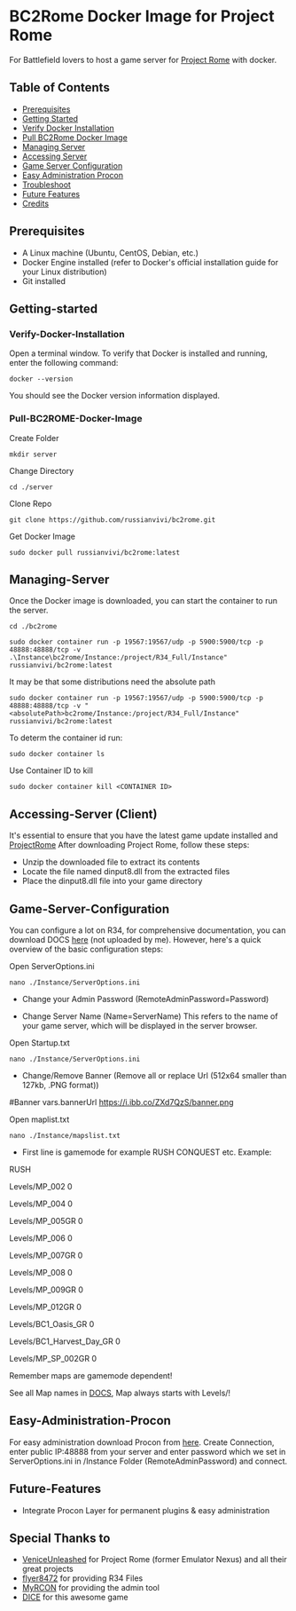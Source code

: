# BC2Rome Docker Image for Project Rome

 For Battlefield lovers to host a game server for [Project Rome](https://veniceunleashed.net/) with docker.

## Table of Contents

- [Prerequisites](#Prerequisites)
- [Getting Started](#Getting-started)
- [Verify Docker Installation](#Verify-Docker-Installation)
- [Pull BC2Rome Docker Image](#Pull-BC2ROME-Docker-Image)
- [Managing Server](#Managing-Server)
- [Accessing Server](#Accessing_Server)
- [Game Server Configuration](#Game-Server-Configuration)
- [Easy Administration Procon](#Easy-Administration-Procon)
- [Troubleshoot](#Troubleshoot)
- [Future Features](#Future-Features)
- [Credits](#Credits)

## Prerequisites

  - A Linux machine (Ubuntu, CentOS, Debian, etc.)
  - Docker Engine installed (refer to Docker's official installation guide for your Linux distribution)
  - Git installed

## Getting-started

### Verify-Docker-Installation

  Open a terminal window.
  To verify that Docker is installed and running, enter the following command:
  ```
  docker --version
  ```
  You should see the Docker version information displayed.
  
### Pull-BC2ROME-Docker-Image
  Create Folder
   ```
  mkdir server
  ```
  Change Directory
  ```
  cd ./server
  ```
  Clone Repo
  ```
  git clone https://github.com/russianvivi/bc2rome.git
  ```
  Get Docker Image
  ```
  sudo docker pull russianvivi/bc2rome:latest
  ```

## Managing-Server
Once the Docker image is downloaded, you can start the container to run the server. 
```
cd ./bc2rome
```
```
sudo docker container run -p 19567:19567/udp -p 5900:5900/tcp -p 48888:48888/tcp -v .\Instance\bc2rome/Instance:/project/R34_Full/Instance" russianvivi/bc2rome:latest
```

It may be that some distributions need the absolute path
```
sudo docker container run -p 19567:19567/udp -p 5900:5900/tcp -p 48888:48888/tcp -v "<absolutePath>bc2rome/Instance:/project/R34_Full/Instance" russianvivi/bc2rome:latest
```

To determ the container id run:
```
sudo docker container ls
```
Use Container ID to kill
```
sudo docker container kill <CONTAINER ID>
```
## Accessing-Server (Client)
It's essential to ensure that you have the latest game update installed and [ProjectRome](https://veniceunleashed.net/downloads)
After downloading Project Rome, follow these steps:

   - Unzip the downloaded file to extract its contents
   - Locate the file named dinput8.dll from the extracted files
   - Place the dinput8.dll file into your game directory

## Game-Server-Configuration
You can configure a lot on R34, for comprehensive documentation, you can download DOCS [here](https://mega.nz/file/zjhkTbqZ#5kbq4FnHke9-C7IzU4m28fJ0MzbCfZ30cJiPxFXagWk) (not uploaded by me).
However, here's a quick overview of the basic configuration steps:

Open ServerOptions.ini 
```
nano ./Instance/ServerOptions.ini
```
- Change your Admin Password (RemoteAdminPassword=Password)

- Change Server Name (Name=ServerName) This refers to the name of your game server, which will be displayed in the server browser.

Open Startup.txt
```
nano ./Instance/ServerOptions.ini
```
- Change/Remove Banner (Remove all or replace Url (512x64 smaller than 127kb, .PNG format))

#Banner 
vars.bannerUrl https://i.ibb.co/ZXd7QzS/banner.png



Open maplist.txt  
```
nano ./Instance/mapslist.txt
```
- First line is gamemode for example RUSH CONQUEST etc.
Example:

RUSH

Levels/MP_002 0

Levels/MP_004 0

Levels/MP_005GR 0

Levels/MP_006 0

Levels/MP_007GR 0

Levels/MP_008 0

Levels/MP_009GR 0

Levels/MP_012GR 0

Levels/BC1_Oasis_GR 0

Levels/BC1_Harvest_Day_GR 0

Levels/MP_SP_002GR 0

Remember maps are gamemode dependent!

See all Map names in [DOCS](https://mega.nz/file/zjhkTbqZ#5kbq4FnHke9-C7IzU4m28fJ0MzbCfZ30cJiPxFXagWk), 
Map always starts with Levels/!
## Easy-Administration-Procon
For easy administration download Procon from [here](https://myrcon.net/files/).
Create Connection, enter public IP:48888 from your server and enter password which we set in ServerOptions.ini in /Instance Folder (RemoteAdminPassword) and connect.

## Future-Features
- Integrate Procon Layer for permanent plugins & easy administration

## Special Thanks to
- [VeniceUnleashed](https://veniceunleashed.net/) for Project Rome (former Emulator Nexus) and all their great projects
- [flyer8472](https://sourceforge.net/u/flyer8472/profile/) for providing R34 Files
- [MyRCON](https://myrcon.net/) for providing the admin tool
- [DICE](https://www.dice.se) for this awesome game
